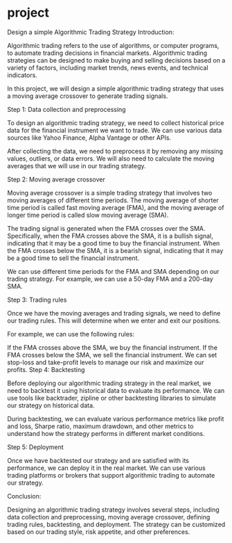 # project
Design a simple Algorithmic Trading Strategy
Introduction:

Algorithmic trading refers to the use of algorithms, or computer programs, to automate trading decisions in financial markets. Algorithmic trading strategies can be designed to make buying and selling decisions based on a variety of factors, including market trends, news events, and technical indicators.

In this project, we will design a simple algorithmic trading strategy that uses a moving average crossover to generate trading signals.

Step 1: Data collection and preprocessing

To design an algorithmic trading strategy, we need to collect historical price data for the financial instrument we want to trade. We can use various data sources like Yahoo Finance, Alpha Vantage or other APIs.

After collecting the data, we need to preprocess it by removing any missing values, outliers, or data errors. We will also need to calculate the moving averages that we will use in our trading strategy.

Step 2: Moving average crossover

Moving average crossover is a simple trading strategy that involves two moving averages of different time periods. The moving average of shorter time period is called fast moving average (FMA), and the moving average of longer time period is called slow moving average (SMA).

The trading signal is generated when the FMA crosses over the SMA. Specifically, when the FMA crosses above the SMA, it is a bullish signal, indicating that it may be a good time to buy the financial instrument. When the FMA crosses below the SMA, it is a bearish signal, indicating that it may be a good time to sell the financial instrument.

We can use different time periods for the FMA and SMA depending on our trading strategy. For example, we can use a 50-day FMA and a 200-day SMA.

Step 3: Trading rules

Once we have the moving averages and trading signals, we need to define our trading rules. This will determine when we enter and exit our positions.

For example, we can use the following rules:

If the FMA crosses above the SMA, we buy the financial instrument.
If the FMA crosses below the SMA, we sell the financial instrument.
We can set stop-loss and take-profit levels to manage our risk and maximize our profits.
Step 4: Backtesting

Before deploying our algorithmic trading strategy in the real market, we need to backtest it using historical data to evaluate its performance. We can use tools like backtrader, zipline or other backtesting libraries to simulate our strategy on historical data.

During backtesting, we can evaluate various performance metrics like profit and loss, Sharpe ratio, maximum drawdown, and other metrics to understand how the strategy performs in different market conditions.

Step 5: Deployment

Once we have backtested our strategy and are satisfied with its performance, we can deploy it in the real market. We can use various trading platforms or brokers that support algorithmic trading to automate our strategy.

Conclusion:

Designing an algorithmic trading strategy involves several steps, including data collection and preprocessing, moving average crossover, defining trading rules, backtesting, and deployment. The strategy can be customized based on our trading style, risk appetite, and other preferences.
